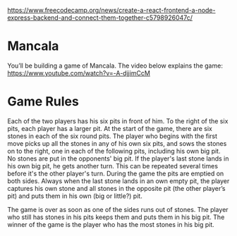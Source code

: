 https://www.freecodecamp.org/news/create-a-react-frontend-a-node-express-backend-and-connect-them-together-c5798926047c/

# Mancala

You’ll be building a game of Mancala. The video below explains the game:
https://www.youtube.com/watch?v=-A-djjimCcM

# Game Rules

Each of the two players has his six pits in front of him. To the right of the six pits, each player
has a larger pit. At the start of the game, there are six stones in each of the six round pits.
The player who begins with the first move picks up all the stones in any of his own six pits,
and sows the stones on to the right, one in each of the following pits, including his own big
pit. No stones are put in the opponents' big pit. If the player's last stone lands in his own big
pit, he gets another turn. This can be repeated several times before it's the other player's
turn.
During the game the pits are emptied on both sides. Always when the last stone lands in an
own empty pit, the player captures his own stone and all stones in the opposite pit (the
other player’s pit) and puts them in his own (big or little?) pit.

The game is over as soon as one of the sides runs out of stones. The player who still has
stones in his pits keeps them and puts them in his big pit. The winner of the game is the
player who has the most stones in his big pit.
